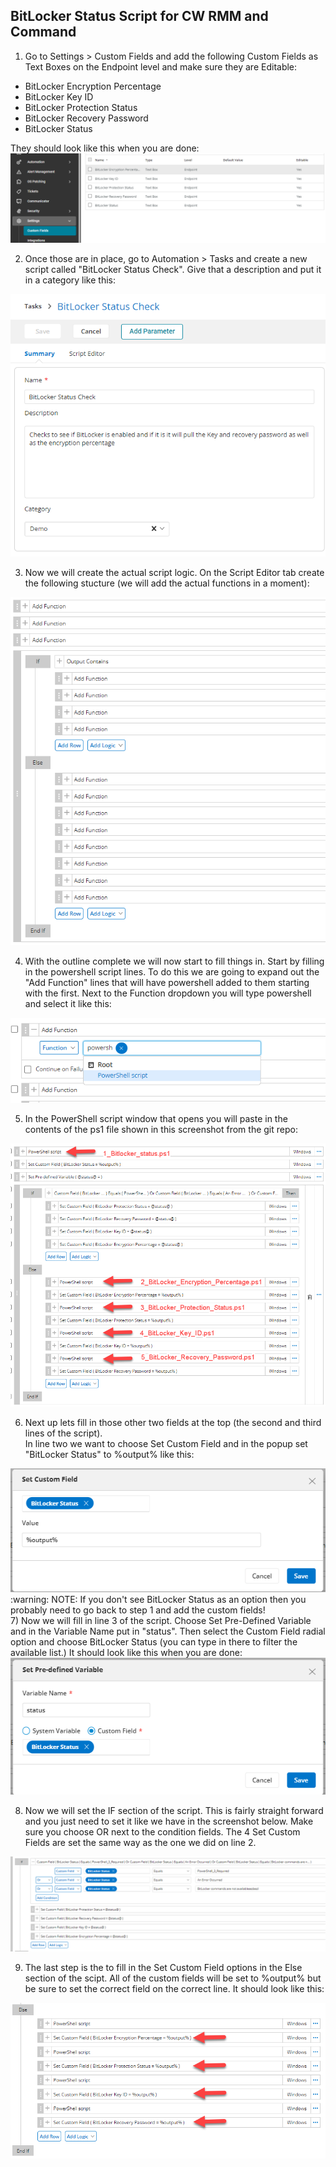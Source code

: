 ## BitLocker Status Script for CW RMM and Command

1) Go to Settings > Custom Fields and add the following Custom Fields as Text Boxes on the Endpoint level and make sure they are Editable:

<ul><li>BitLocker Encryption Percentage</li>
<li>BitLocker Key ID</li>
<li>BitLocker Protection Status</li>
<li>BitLocker Recovery Password</li>
<li>BitLocker Status</li></ul>

They should look like this when you are done:
<img src="/screenshots/CustomFields.png">

2) Once those are in place, go to Automation > Tasks and create a new script called "BitLocker Status Check".  Give that a description and put it in a category like this:
<img src="/screenshots/ScriptSummary.png">

3) Now we will create the actual script logic.  On the Script Editor tab create the following stucture (we will add the actual functions in a moment):
<img src="/screenshots/ScriptOutline.png">

4) With the outline complete we will now start to fill things in.  Start by filling in the powershell script lines.  To do this we are going to expand out the  "Add Function" lines that will have powershell added to them starting with the first.  Next to the Function dropdown you will type powershell and select it like this: 
<img src="/screenshots/ScriptPowerShellLine.png">

5) In the PowerShell script window that opens you will paste in the contents of the ps1 file shown in this screenshot from the git repo:
<img src="/screenshots/ScriptPowershell.png">

6) Next up lets fill in those other two fields at the top (the second and third lines of the script).  
In line two we want to choose Set Custom Field and in the popup set "BitLocker Status" to %output% like this:
<img src="/screenshots/status_to_output.png">
:warning: NOTE: If you don't see BitLocker Status as an option then you probably need to go back to step 1 and add the custom fields!
<br />
7) Now we will fill in line 3 of the script.  Choose Set Pre-Defined Variable and in the Variable Name put in "status".  Then select the Custom Field radial option and choose BitLocker Status (you can type in there to filter the available list.)  It should look like this when you are done:
<img src="/screenshots/predefined_status.png">

8) Now we will set the IF section of the script.  This is fairly straight forward and you just need to set it like we have in the screenshot below.  Make sure you choose OR next to the condition fields.  The 4 Set Custom Fields are set the same way as the one we did on line 2.
<img src="/screenshots/If_section.png">

9) The last step is the to fill in the Set Custom Field options in the Else section of the scipt.  All of the custom fields will be set to %output% but be sure to set the correct field on the correct line.  It should look like this:
<img src="/screenshots/Custom_Field_Output.png">

